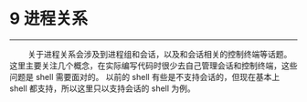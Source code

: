 # 9 进程关系
***

&emsp;&emsp;
关于进程关系会涉及到进程组和会话，以及和会话相关的控制终端等话题。
这里主要关注几个概念，在实际编写代码时很少去自己管理会话和控制终端，这些问题是 shell 需要面对的。
以前的 shell 有些是不支持会话的，但现在基本上 shell 都支持，所以这里只以支持会话的 shell 为例。